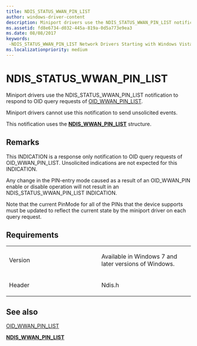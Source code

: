 ```yaml
---
title: NDIS_STATUS_WWAN_PIN_LIST
author: windows-driver-content
description: Miniport drivers use the NDIS_STATUS_WWAN_PIN_LIST notification to respond to OID query requests of OID_WWAN_PIN_LIST. Miniport drivers cannot use this notification to send unsolicited events.This notification uses the NDIS_WWAN_PIN_LIST structure.
ms.assetid: fd8e6734-d032-445a-819a-0d5a773e9ea3
ms.date: 08/08/2017
keywords: 
 -NDIS_STATUS_WWAN_PIN_LIST Network Drivers Starting with Windows Vista
ms.localizationpriority: medium
---
```


# NDIS\_STATUS\_WWAN\_PIN\_LIST


Miniport drivers use the NDIS\_STATUS\_WWAN\_PIN\_LIST notification to respond to OID query requests of [OID\_WWAN\_PIN\_LIST](oid-wwan-pin-list.md).

Miniport drivers cannot use this notification to send unsolicited events.

This notification uses the [**NDIS\_WWAN\_PIN\_LIST**](https://msdn.microsoft.com/library/windows/hardware/ff567912) structure.

Remarks
-------

This INDICATION is a response only notification to OID query requests of OID\_WWAN\_PIN\_LIST. Unsolicited indications are not expected for this INDICATION.

Any change in the PIN-entry mode caused as a result of an OID\_WWAN\_PIN enable or disable operation will not result in an NDIS\_STATUS\_WWAN\_PIN\_LIST INDICATION.

Note that the current PinMode for all of the PINs that the device supports must be updated to reflect the current state by the miniport driver on each query request.

Requirements
------------

<table>
<colgroup>
<col width="50%" />
<col width="50%" />
</colgroup>
<tbody>
<tr class="odd">
<td><p>Version</p></td>
<td><p>Available in Windows 7 and later versions of Windows.</p></td>
</tr>
<tr class="even">
<td><p>Header</p></td>
<td>Ndis.h</td>
</tr>
</tbody>
</table>

## See also


[OID\_WWAN\_PIN\_LIST](oid-wwan-pin-list.md)

[**NDIS\_WWAN\_PIN\_LIST**](https://msdn.microsoft.com/library/windows/hardware/ff567912)

 

 




